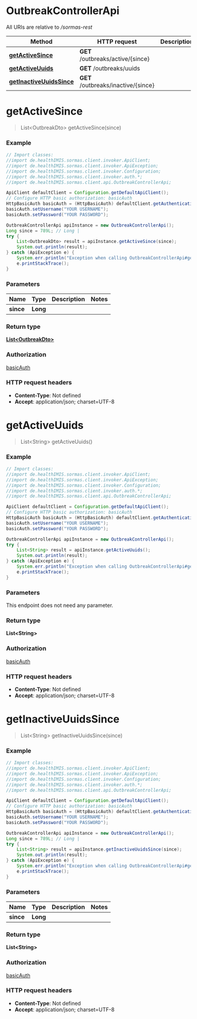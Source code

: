 # OutbreakControllerApi

All URIs are relative to */sormas-rest*

Method | HTTP request | Description
------------- | ------------- | -------------
[**getActiveSince**](OutbreakControllerApi.md#getActiveSince) | **GET** /outbreaks/active/{since} | 
[**getActiveUuids**](OutbreakControllerApi.md#getActiveUuids) | **GET** /outbreaks/uuids | 
[**getInactiveUuidsSince**](OutbreakControllerApi.md#getInactiveUuidsSince) | **GET** /outbreaks/inactive/{since} | 

<a name="getActiveSince"></a>
# **getActiveSince**
> List&lt;OutbreakDto&gt; getActiveSince(since)



### Example
```java
// Import classes:
//import de.healthIMIS.sormas.client.invoker.ApiClient;
//import de.healthIMIS.sormas.client.invoker.ApiException;
//import de.healthIMIS.sormas.client.invoker.Configuration;
//import de.healthIMIS.sormas.client.invoker.auth.*;
//import de.healthIMIS.sormas.client.api.OutbreakControllerApi;

ApiClient defaultClient = Configuration.getDefaultApiClient();
// Configure HTTP basic authorization: basicAuth
HttpBasicAuth basicAuth = (HttpBasicAuth) defaultClient.getAuthentication("basicAuth");
basicAuth.setUsername("YOUR USERNAME");
basicAuth.setPassword("YOUR PASSWORD");

OutbreakControllerApi apiInstance = new OutbreakControllerApi();
Long since = 789L; // Long | 
try {
    List<OutbreakDto> result = apiInstance.getActiveSince(since);
    System.out.println(result);
} catch (ApiException e) {
    System.err.println("Exception when calling OutbreakControllerApi#getActiveSince");
    e.printStackTrace();
}
```

### Parameters

Name | Type | Description  | Notes
------------- | ------------- | ------------- | -------------
 **since** | **Long**|  |

### Return type

[**List&lt;OutbreakDto&gt;**](OutbreakDto.md)

### Authorization

[basicAuth](../README.md#basicAuth)

### HTTP request headers

 - **Content-Type**: Not defined
 - **Accept**: application/json; charset=UTF-8

<a name="getActiveUuids"></a>
# **getActiveUuids**
> List&lt;String&gt; getActiveUuids()



### Example
```java
// Import classes:
//import de.healthIMIS.sormas.client.invoker.ApiClient;
//import de.healthIMIS.sormas.client.invoker.ApiException;
//import de.healthIMIS.sormas.client.invoker.Configuration;
//import de.healthIMIS.sormas.client.invoker.auth.*;
//import de.healthIMIS.sormas.client.api.OutbreakControllerApi;

ApiClient defaultClient = Configuration.getDefaultApiClient();
// Configure HTTP basic authorization: basicAuth
HttpBasicAuth basicAuth = (HttpBasicAuth) defaultClient.getAuthentication("basicAuth");
basicAuth.setUsername("YOUR USERNAME");
basicAuth.setPassword("YOUR PASSWORD");

OutbreakControllerApi apiInstance = new OutbreakControllerApi();
try {
    List<String> result = apiInstance.getActiveUuids();
    System.out.println(result);
} catch (ApiException e) {
    System.err.println("Exception when calling OutbreakControllerApi#getActiveUuids");
    e.printStackTrace();
}
```

### Parameters
This endpoint does not need any parameter.

### Return type

**List&lt;String&gt;**

### Authorization

[basicAuth](../README.md#basicAuth)

### HTTP request headers

 - **Content-Type**: Not defined
 - **Accept**: application/json; charset=UTF-8

<a name="getInactiveUuidsSince"></a>
# **getInactiveUuidsSince**
> List&lt;String&gt; getInactiveUuidsSince(since)



### Example
```java
// Import classes:
//import de.healthIMIS.sormas.client.invoker.ApiClient;
//import de.healthIMIS.sormas.client.invoker.ApiException;
//import de.healthIMIS.sormas.client.invoker.Configuration;
//import de.healthIMIS.sormas.client.invoker.auth.*;
//import de.healthIMIS.sormas.client.api.OutbreakControllerApi;

ApiClient defaultClient = Configuration.getDefaultApiClient();
// Configure HTTP basic authorization: basicAuth
HttpBasicAuth basicAuth = (HttpBasicAuth) defaultClient.getAuthentication("basicAuth");
basicAuth.setUsername("YOUR USERNAME");
basicAuth.setPassword("YOUR PASSWORD");

OutbreakControllerApi apiInstance = new OutbreakControllerApi();
Long since = 789L; // Long | 
try {
    List<String> result = apiInstance.getInactiveUuidsSince(since);
    System.out.println(result);
} catch (ApiException e) {
    System.err.println("Exception when calling OutbreakControllerApi#getInactiveUuidsSince");
    e.printStackTrace();
}
```

### Parameters

Name | Type | Description  | Notes
------------- | ------------- | ------------- | -------------
 **since** | **Long**|  |

### Return type

**List&lt;String&gt;**

### Authorization

[basicAuth](../README.md#basicAuth)

### HTTP request headers

 - **Content-Type**: Not defined
 - **Accept**: application/json; charset=UTF-8

